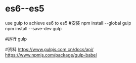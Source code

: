 # es6--es5
use gulp to achieve es6 to es5 
#安装
npm install --global gulp<br/>
npm install --save-dev gulp<br/>

#运行
gulp

#资料
https://www.gulpjs.com.cn/docs/api/
https://www.npmjs.com/package/gulp-babel